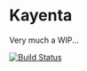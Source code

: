 # Kayenta
Very much a WIP...

[![Build Status](https://api.travis-ci.com/spinnaker/kayenta.svg?token=3dcx5xdA8twyS9T3VLnX&branch=master)](https://travis-ci.com/spinnaker/kayenta)
